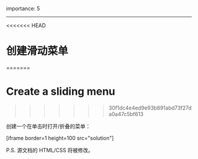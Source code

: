 importance: 5

---

<<<<<<< HEAD
# 创建滑动菜单
=======
# Create a sliding menu
>>>>>>> 30f1dc4e4ed9e93b891abd73f27da0a47c5bf613

创建一个在单击时打开/折叠的菜单：

[iframe border=1 height=100 src="solution"]

P.S. 源文档的 HTML/CSS 将被修改。

